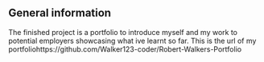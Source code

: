 ## General information
The finished project is a portfolio to introduce myself and my work to potential employers showcasing what ive learnt so far.
This is the url of my portfoliohttps://github.com/Walker123-coder/Robert-Walkers-Portfolio
